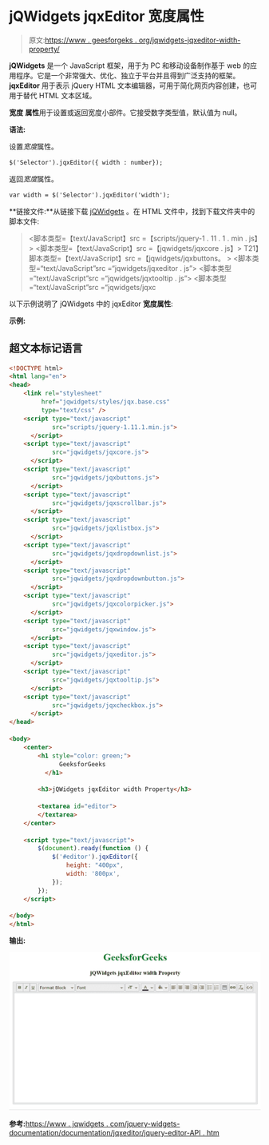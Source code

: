 # jQWidgets jqxEditor 宽度属性

> 原文:[https://www . geesforgeks . org/jqwidgets-jqxeditor-width-property/](https://www.geeksforgeeks.org/jqwidgets-jqxeditor-width-property/)

**jQWidgets** 是一个 JavaScript 框架，用于为 PC 和移动设备制作基于 web 的应用程序。它是一个非常强大、优化、独立于平台并且得到广泛支持的框架。 **jqxEditor** 用于表示 jQuery HTML 文本编辑器，可用于简化网页内容创建，也可用于替代 HTML 文本区域。

**宽度** **属性**用于设置或返回宽度小部件。它接受数字类型值，默认值为 null。

**语法:**

设置*宽度*属性。

```html
$('Selector').jqxEditor({ width : number});  
```

返回*宽度*属性。

```html
var width = $('Selector').jqxEditor('width');
```

**链接文件:**从链接下载 [jQWidgets](https://www.jqwidgets.com/download/) 。在 HTML 文件中，找到下载文件夹中的脚本文件:

> <link rel="”stylesheet”" href="”jqwidgets/styles/jqx.base.css”" type="”text/css”">
> <脚本类型=【text/JavaScript】src =【scripts/jquery-1 . 11 . 1 . min . js】></脚本>
> <脚本类型=【text/JavaScript】src =【jqwidgets/jqxcore . js】></脚本>
> T21】脚本类型=【text/JavaScript】src =【jqwidgets/jqxbuttons。 >
> <脚本类型=“text/JavaScript”src =“jqwidgets/jqxeditor . js”></脚本>
> <脚本类型=“text/JavaScript”src =“jqwidgets/jqxtooltip . js”></脚本>
> <脚本类型=“text/JavaScript”src =“jqwidgets/jqxc

以下示例说明了 jQWidgets 中的 jqxEditor **宽度属性**:

**示例:**

## 超文本标记语言

```html
<!DOCTYPE html>
<html lang="en">
<head>
    <link rel="stylesheet"
         href="jqwidgets/styles/jqx.base.css" 
         type="text/css" />
    <script type="text/javascript" 
            src="scripts/jquery-1.11.1.min.js">
      </script>
    <script type="text/javascript" 
            src="jqwidgets/jqxcore.js">
      </script>
    <script type="text/javascript" 
            src="jqwidgets/jqxbuttons.js">
      </script>
    <script type="text/javascript" 
            src="jqwidgets/jqxscrollbar.js">
      </script>
    <script type="text/javascript" 
            src="jqwidgets/jqxlistbox.js">
      </script>
    <script type="text/javascript" 
            src="jqwidgets/jqxdropdownlist.js">
      </script>
    <script type="text/javascript" 
            src="jqwidgets/jqxdropdownbutton.js">
      </script>
    <script type="text/javascript" 
            src="jqwidgets/jqxcolorpicker.js">
      </script>
    <script type="text/javascript" 
            src="jqwidgets/jqxwindow.js">
      </script>
    <script type="text/javascript" 
            src="jqwidgets/jqxeditor.js">
      </script>
    <script type="text/javascript" 
            src="jqwidgets/jqxtooltip.js">
      </script>
    <script type="text/javascript" 
            src="jqwidgets/jqxcheckbox.js">
      </script>
</head>

<body>
    <center>
        <h1 style="color: green;">
              GeeksforGeeks
          </h1>

        <h3>jQWidgets jqxEditor width Property</h3>

        <textarea id="editor">
        </textarea>
    </center>

    <script type="text/javascript">
        $(document).ready(function () {
            $('#editor').jqxEditor({
                height: "400px",
                width: '800px',
            });
        });
    </script>

</body>
</html>
```

**输出:**

![](img/032208c487d18f143f5675f68ef24718.png)

**参考:**[https://www . jqwidgets . com/jquery-widgets-documentation/documentation/jqxeditor/jquery-editor-API . htm](https://www.jqwidgets.com/jquery-widgets-documentation/documentation/jqxeditor/jquery-editor-api.htm)